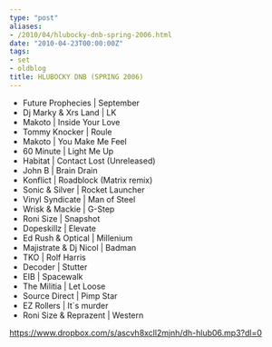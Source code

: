 ```yaml
---
type: "post"
aliases:
- /2010/04/hlubocky-dnb-spring-2006.html
date: "2010-04-23T00:00:00Z"
tags:
- set
- oldblog
title: HLUBOCKY DNB (SPRING 2006)
---
```



* Future Prophecies | September
* Dj Marky & Xrs Land | LK
* Makoto | Inside Your Love
* Tommy Knocker | Roule
* Makoto | You Make Me Feel
* 60 Minute | Light Me Up
* Habitat | Contact Lost (Unreleased)
* John B | Brain Drain
* Konflict | Roadblock (Matrix remix)
* Sonic & Silver | Rocket Launcher
* Vinyl Syndicate | Man of Steel
* Wrisk & Mackie | G-Step
* Roni Size | Snapshot
* Dopeskillz | Elevate
* Ed Rush & Optical | Millenium
* Majistrate & Dj Nicol | Badman
* TKO | Rolf Harris
* Decoder | Stutter
* EIB | Spacewalk
* The Militia | Let Loose
* Source Direct | Pimp Star
* EZ Rollers | It`s murder
* Roni Size & Reprazent | Western

https://www.dropbox.com/s/ascvh8xcll2mjnh/dh-hlub06.mp3?dl=0


